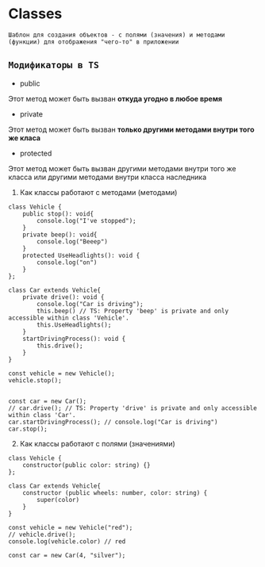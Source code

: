 # **Classes**
`Шаблон для создания объектов - с полями (значения) и методами (функции) для отображения "чего-то" в приложении`

## `Модификаторы в TS`
- public

Этот метод может быть вызван **откуда угодно в любое время**

- private

Этот метод может быть вызван **только другими методами внутри того же класа**
- protected

Этот метод может быть вызван другими методами внутри того же класса или другими методами внутри класса наследника

1) Как классы работают с методами (методами)
```
class Vehicle {
    public stop(): void{
        console.log("I've stopped");
    }
    private beep(): void{
        console.log("Beeep")
    }
    protected UseHeadlights(): void {
        console.log("on")
    }
};

class Car extends Vehicle{
    private drive(): void {
        console.log("Car is driving");
        this.beep() // TS: Property 'beep' is private and only accessible within class 'Vehicle'.
        this.UseHeadlights();
    }
    startDrivingProcess(): void {
        this.drive();
    }
}

const vehicle = new Vehicle();
vehicle.stop();


const car = new Car();
// car.drive(); // TS: Property 'drive' is private and only accessible within class 'Car'.
car.startDrivingProcess(); // console.log("Car is driving")
car.stop();

```
2) Как классы работают с полями (значениями)
```
class Vehicle {
    constructor(public color: string) {}
};

class Car extends Vehicle{
    constructor (public wheels: number, color: string) {
        super(color)
    }
}

const vehicle = new Vehicle("red");
// vehicle.drive();
console.log(vehicle.color) // red

const car = new Car(4, "silver");
```